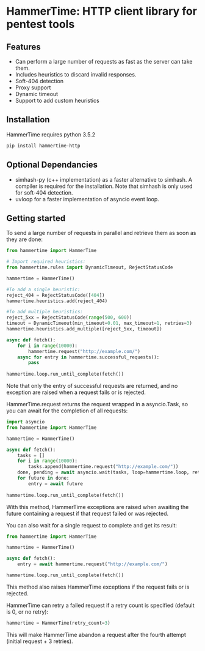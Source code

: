# HammerTime: HTTP client library for pentest tools

## Features
* Can perform a large number of requests as fast as the server can take them.
* Includes heuristics to discard invalid responses.
* Soft-404 detection
* Proxy support
* Dynamic timeout
* Support to add custom heuristics


## Installation
HammerTime requires python 3.5.2
```bash
pip install hammertime-http
```


## Optional Dependancies
* simhash-py (c++ implementation) as a faster alternative to simhash. A compiler is required for the 
installation. Note that simhash is only used for soft-404 detection.
* uvloop for a faster implementation of asyncio event loop.


## Getting started

To send a large number of requests in parallel and retrieve them as soon as they are done:

```python
from hammertime import HammerTime

# Import required heuristics:
from hammertime.rules import DynamicTimeout, RejectStatusCode

hammertime = HammerTime()

#To add a single heuristic:
reject_404 = RejectStatusCode([404])
hammertime.heuristics.add(reject_404)

#To add multiple heuristics:
reject_5xx = RejectStatusCode(range(500, 600))
timeout = DynamicTimeout(min_timeout=0.01, max_timeout=1, retries=3)
hammertime.heuristics.add_multiple([reject_5xx, timeout])

async def fetch():
    for i in range(10000):
        hammertime.request("http://example.com/")
    async for entry in hammertime.successful_requests():
        pass
    
hammertime.loop.run_until_complete(fetch())
```

Note that only the entry of successful requests are returned, and no exception are raised when a request fails 
or is rejected.

HammerTime.request returns the request wrapped in a asyncio.Task, so you can await for the completion of all requests:

```python
import asyncio
from hammertime import HammerTime

hammertime = HammerTime()

async def fetch():
    tasks = []
    for i in range(10000):
        tasks.append(hammertime.request("http://example.com/"))
    done, pending = await asyncio.wait(tasks, loop=hammertime.loop, return_when=asyncio.ALL_COMPLETED)
    for future in done:
        entry = await future
    
hammertime.loop.run_until_complete(fetch())
```
With this method, HammerTime exceptions are raised when awaiting the future containing a request if that request failed 
or was rejected.

You can also wait for a single request to complete and get its result:

```python
from hammertime import HammerTime

hammertime = HammerTime()

async def fetch():
    entry = await hammertime.request("http://example.com/")

hammertime.loop.run_until_complete(fetch())
```
This method also raises HammerTime exceptions if the request fails or is rejected.

HammerTime can retry a failed request if a retry count is specified (default is 0, or no retry):

```python
hammertime = HammerTime(retry_count=3)
```
This will make HammerTime abandon a request after the fourth attempt (initial request + 3 retries).
